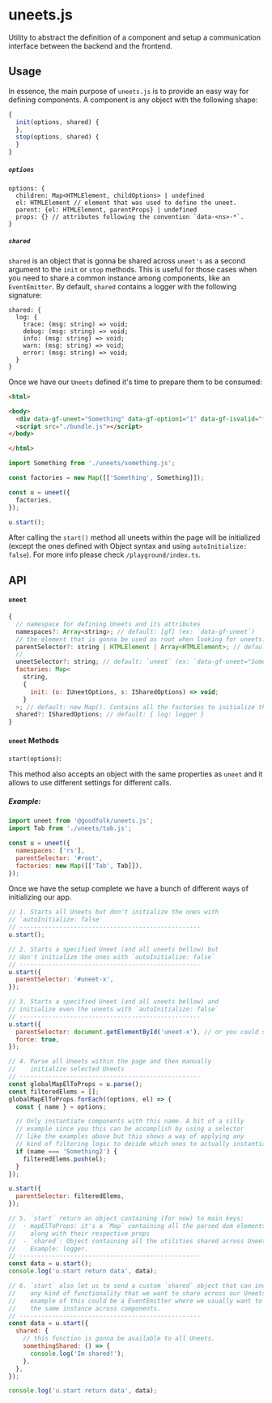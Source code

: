 # uneets.js

Utility to abstract the definition of a component and setup a communication interface between the backend and the frontend.

## Usage

In essence, the main purpose of `uneets.js` is to provide an easy way for defining components. A component is any object with the following shape:

```javascript
{
  init(options, shared) {
  },
  stop(options, shared) {
  }
}
```

##### `options`

```
options: {
  children: Map<HTMLElement, childOptions> | undefined
  el: HTMLElement // element that was used to define the uneet.
  parent: {el: HTMLElement, parentProps} | undefined
  props: {} // attributes following the convention `data-<ns>-*`.
}
```

##### `shared`

`shared` is an object that is gonna be shared across `uneet's` as a second argument to the `init` or `stop` methods. This is useful for those cases when you need to share a common instance among components, like an `EventEmitter`. By default, `shared` contains a logger with the following signature:

```
shared: {
  log: {
    trace: (msg: string) => void;
    debug: (msg: string) => void;
    info: (msg: string) => void;
    warn: (msg: string) => void;
    error: (msg: string) => void;
  }
}
```

Once we have our `Uneets` defined it's time to prepare them to be consumed:

```html
<html>

<body>
  <div data-gf-uneet="Something" data-gf-option1="1" data-gf-isvalid="false"></div>
  <script src="./bundle.js"></script>
</body>

</html>
```

```javascript
import Something from './uneets/something.js';

const factories = new Map([['Something', Something]]);

const u = uneet({
  factories,
});

u.start();
```

After calling the `start()` method all uneets within the page will be initialized (except the ones defined with Object syntax and using `autoInitialize: false`). For more info please check `/playground/index.ts`.

## API

#### `uneet`

```javascript
{
  // namespace for defining Uneets and its attributes
  namespaces?: Array<string>; // default: [gf] (ex: `data-gf-uneet`)
  // the element that is gonna be used as root when looking for uneets.
  parentSelector?: string | HTMLElement | Array<HTMLElement>; // default: 'body'
  //
  uneetSelector?: string; // default: `uneet` (ex: `data-gf-uneet="Something"`)
  factories: Map<
    string,
    {
      init: (o: IUneetOptions, s: ISharedOptions) => void;
    }
  >; // default: new Map(). Contains all the factories to initialize the uneets.
  shared?: ISharedOptions; // default: { log: logger }
}
```

#### `uneet` Methods

`start(options)`:

This method also accepts an object with the same properties as `uneet` and it allows to use different settings for different calls.

##### Example:

```javascript
import uneet from '@goodfolk/uneets.js';
import Tab from './uneets/tab.js';

const u = uneet({
  namespaces: ['rs'],
  parentSelector: '#root',
  factories: new Map([['Tab', Tab]]),
});
```

Once we have the setup complete we have a bunch of different ways of initializing our app.

```javascript
// 1. Starts all Uneets but don't initialize the ones with
// `autoInitialize: false`
// --------------------------------------------------
u.start();
```

```javascript
// 2. Starts a specified Uneet (and all uneets bellow) but
// don't initialize the ones with `autoInitialize: false`
// --------------------------------------------------
u.start({
  parentSelector: '#uneet-x',
});
```

```javascript
// 3. Starts a specified Uneet (and all uneets bellow) and
// initialize even the uneets with `autoInitialize: false`
// --------------------------------------------------
u.start({
  parentSelector: document.getElementById('uneet-x'), // or you could simply use as well '#uneet-x'
  force: true,
});
```

```javascript
// 4. Parse all Uneets within the page and then manually
//    initialize selected Uneets
// --------------------------------------------------
const globalMapElToProps = u.parse();
const filteredElems = [];
globalMapElToProps.forEach((options, el) => {
  const { name } = options;

  // Only instantiate components with this name. A bit of a silly
  // example since you this can be accomplish by using a selector
  // like the examples above but this shows a way of applying any
  // kind of filtering logic to decide which ones to actually instantiate.
  if (name === 'Something2') {
    filteredElems.push(el);
  }
});

u.start({
  parentSelector: filteredElems,
});
```

```javascript
// 5. `start` return an object containing (for now) to main keys:
//  - mapElToProps: it's a `Map` containing all the parsed dom elements
//    along with their respective props
//  - `shared`: Object containing all the utilities shared across Uneets.
//    Example: logger.
// --------------------------------------------------
const data = u.start();
console.log('u.start return data', data);
```

```javascript
// 6. `start` also let us to send a custom `shared` object that can include
//    any kind of functionality that we want to share across our Uneets. An
//    example of this could be a EventEmitter where we usually want to share
//    the same instance across components.
// --------------------------------------------------
const data = u.start({
  shared: {
    // this function is gonna be available to all Uneets.
    somethingShared: () => {
      console.log('Im shared!');
    },
  },
});

console.log('u.start return data', data);
```

